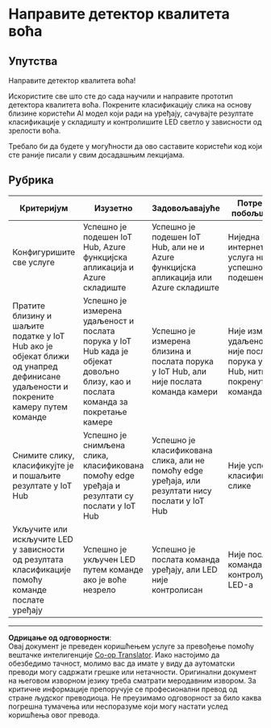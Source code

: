 <!--
CO_OP_TRANSLATOR_METADATA:
{
  "original_hash": "1a85e50c33c38dcd2cde2a97d132f248",
  "translation_date": "2025-08-28T12:13:44+00:00",
  "source_file": "4-manufacturing/lessons/4-trigger-fruit-detector/assignment.md",
  "language_code": "sr"
}
-->
# Направите детектор квалитета воћа

## Упутства

Направите детектор квалитета воћа!

Искористите све што сте до сада научили и направите прототип детектора квалитета воћа. Покрените класификацију слика на основу близине користећи AI модел који ради на уређају, сачувајте резултате класификације у складишту и контролишите LED светло у зависности од зрелости воћа.

Требало би да будете у могућности да ово саставите користећи код који сте раније писали у свим досадашњим лекцијама.

## Рубрика

| Критеријум | Изузетно | Задовољавајуће | Потребна побољшања |
| ---------- | -------- | -------------- | ------------------ |
| Конфигуришите све услуге | Успешно је подешен IoT Hub, Azure функцијска апликација и Azure складиште | Успешно је подешен IoT Hub, али не и Azure функцијска апликација или Azure складиште | Ниједна IoT интернет услуга није успешно подешена |
| Пратите близину и шаљите податке у IoT Hub ако је објекат ближи од унапред дефинисане удаљености и покрените камеру путем команде | Успешно је измерена удаљеност и послата порука у IoT Hub када је објекат довољно близу, као и послата команда за покретање камере | Успешно је измерена близина и послата порука у IoT Hub, али није послата команда камери | Није измерена удаљеност, није послата порука у IoT Hub, нити је покренута команда |
| Снимите слику, класификујте је и пошаљите резултате у IoT Hub | Успешно је снимљена слика, класификована помоћу edge уређаја и резултати су послати у IoT Hub | Успешно је класификована слика, али не помоћу edge уређаја, или резултати нису послати у IoT Hub | Није успела класификација слике |
| Укључите или искључите LED у зависности од резултата класификације помоћу команде послате уређају | Успешно је укључен LED путем команде ако је воће незрело | Успешно је послата команда уређају, али LED није контролисан | Није послата команда за контролу LED-а |

---

**Одрицање од одговорности**:  
Овај документ је преведен коришћењем услуге за превођење помоћу вештачке интелигенције [Co-op Translator](https://github.com/Azure/co-op-translator). Иако настојимо да обезбедимо тачност, молимо вас да имате у виду да аутоматски преводи могу садржати грешке или нетачности. Оригинални документ на његовом изворном језику треба сматрати меродавним извором. За критичне информације препоручује се професионални превод од стране људског преводиоца. Не преузимамо одговорност за било каква погрешна тумачења или неспоразуме који могу настати услед коришћења овог превода.